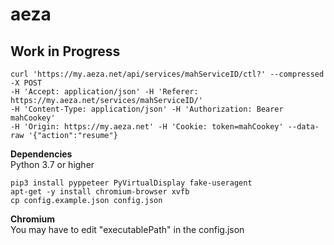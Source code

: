 # aeza

## Work in Progress

```
curl 'https://my.aeza.net/api/services/mahServiceID/ctl?' --compressed -X POST 
-H 'Accept: application/json' -H 'Referer: https://my.aeza.net/services/mahServiceID/' 
-H 'Content-Type: application/json' -H 'Authorization: Bearer mahCookey' 
-H 'Origin: https://my.aeza.net' -H 'Cookie: token=mahCookey' --data-raw '{"action":"resume"}
```

**Dependencies**<br />
Python 3.7 or higher<br />
```
pip3 install pyppeteer PyVirtualDisplay fake-useragent
apt-get -y install chromium-browser xvfb
cp config.example.json config.json
```

**Chromium**<br />
You may have to edit "executablePath" in the config.json</br>